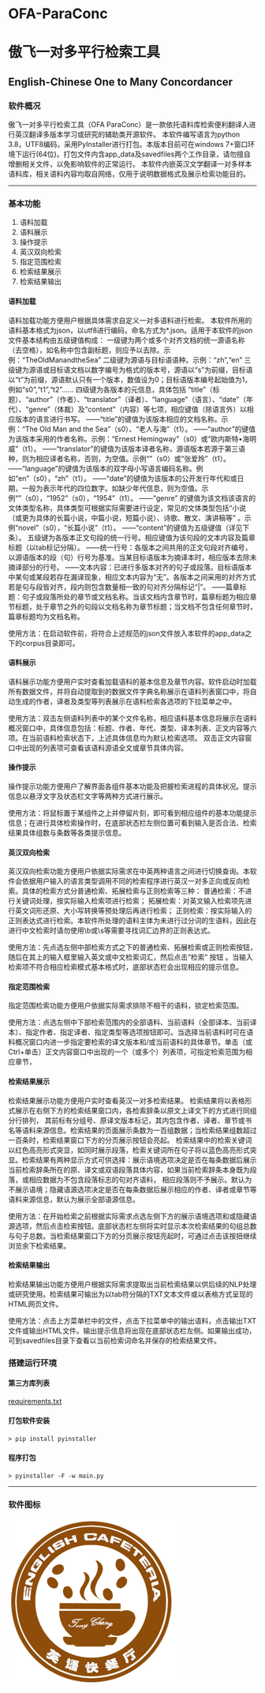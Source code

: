 # OFA-ParaConc
# 傲飞一对多平行检索工具
## English-Chinese One to Many Concordancer

### 软件概况

傲飞一对多平行检索工具（OFA ParaConc）是一款依托语料库检索便利翻译人进行英汉翻译多版本学习或研究的辅助类开源软件。
本软件编写语言为python 3.8，UTF8编码，采用PyInstaller进行打包。本版本目前可在windows 7+窗口环境下运行(64位)。打包文件内含app_data及savedfiles两个工作目录，请勿擅自增删相关文件，以免影响软件的正常运行。
本软件内嵌英汉文学翻译一对多样本语料库，相关语料内容均取自网络，仅用于说明数据格式及展示检索功能目的。

---

### 基本功能
1. 语料加载
2. 语料展示
3. 操作提示
4. 英汉双向检索
5. 指定范围检索
6. 检索结果展示
7. 检索结果输出

#### 语料加载
语料加载功能方便用户根据具体需求自定义一对多语料进行检索。
本软件所用的语料基本格式为json，以utf8进行编码，命名方式为*.json。适用于本软件的json文件基本结构由五级键值构成：
一级键为两个或多个对齐文档的统一源语名称（去空格），如名称中包含副标题，则应予以去除。示例：“TheOldManandtheSea”
二级键为源语与目标语语种。示例：“zh”,“en”
三级键为源语或目标语文档以数字编号为格式的版本号，源语以“s”为前缀，目标语以“t”为前缀，源语默认只有一个版本，数值设为0；目标语版本编号起始值为1，例如“s0”,“t1”,“t2”…… 
四级键为各版本的元信息，具体包括 “title”（标题）、“author”（作者）、“translator”（译者）、“language”（语言）、“date”（年代）、“genre”（体裁）及“content”（内容）等七项，相应键值（除语言外）以相应版本的语言进行书写。
——“title”的键值为该版本相应的文档名称。示例：“The Old Man and the Sea”（s0）、“老人与海”（t1）。
——“author”的键值为该版本采用的作者名称。示例：“Ernest Hemingway”（s0）或“欧内斯特•海明威”（t1）。
——“translator”的键值为该版本译者名称，源语版本若源于第三语种，则为相应译者名称，否则，为空值。示例“”（s0）或“张爱玲”（t1）。
——“language”的键值为该版本的双字母小写语言编码名称。例如“en”（s0），“zh”（t1）。
——“date”的键值为该版本的公开发行年代和或日期，一般为表示年代的四位数字。如缺少年代信息，则为空值。示例“”（s0），“1952”（s0），“1954”（t1）。
——“genre” 的键值为该文档该语言的文体类型名称，具体类型可根据实际需要进行设定，常见的文体类型包括“小说（或更为具体的长篇小说，中篇小说，短篇小说）、诗歌、散文、演讲稿等” 。示例“novel”（s0），“长篇小说”（t1）。
——“content”的键值为五级键值（详见下条）。
五级键为各版本正文句段的统一行号。相应键值为该句段的文本内容及篇章标题（以tab标记分隔）。
——统一行号：各版本之间共用的正文句段对齐编号，以源语版本的段（句）行号为基准。当某目标语版本为摘译本时，相应版本去除未摘译部分的行号。
——文本内容：已进行多版本对齐的句子或段落。目标语版本中某句或某段若存在漏译现象，相应文本内容为“无”。各版本之间采用的对齐方式若是句与段皆对齐，段内则包含数量相一致的句对齐分隔标记“|”。
——篇章标题：句子或段落所处的章节或文档名称。当该文档内含章节时，篇章标题为相应章节标题，处于章节之外的句段以文档名称为章节标题；当文档不包含任何章节时，篇章标题均为文档名称。

使用方法：在启动软件前，将符合上述规范的json文件放入本软件的app_data之下的corpus目录即可。

#### 语料展示
语料展示功能方便用户实时查看加载语料的基本信息及章节内容。软件启动时加载所有数据文件，并将自动提取到的数据文件字典名称展示在语料列表窗口中，将自动生成的作者，译者及类型等列表展示在语料检索各选项的下拉菜单之中。

使用方法：双击左侧语料列表中的某个文件名称，相应语料基本信息将展示在语料概况窗口中，具体信息包括：标题、作者、年代、类型、译本列表、正文内容等六项。在当前语料检索状态下，上述具体信息均为默认检索选项。
双击正文内容窗口中出现的列表项可查看该语料源语全文或章节具体内容。

#### 操作提示
操作提示功能方便用户了解界面各组件基本功能及把握检索进程的具体状况。提示信息以悬浮文字及状态栏文字等两种方式进行展示。

使用方法：将鼠标置于某组件之上并停留片刻，即可看到相应组件的基本功能提示信息；在进行具体检索操作时，在底部状态栏左侧位置可看到输入是否合法、检索结果具体组数与条数等各类提示信息。

#### 英汉双向检索
英汉双向检索功能方便用户依据实际需求在中英两种语言之间进行切换查询。本软件会依据用户输入的语言类型调用不同的检索程序进行英汉一对多正向或反向检索。具体的检索方式分普通检索、拓展检索与正则检索等三种：
普通检索：不进行关键词处理，按实际输入检索项进行检索；
拓展检索：对英文输入检索项先进行英文词形还原、大小写转换等预处理后再进行检索；
正则检索：按实际输入的正则表达式进行检索。本软件所处理的语料主体为未进行过分词的生语料，因此在进行中文检索时请勿使用\b或\s等需要寻找词汇边界的正则表达式。

使用方法：先点选左侧中部检索方式之下的普通检索、拓展检索或正则检索按钮，随后在其上的输入框里输入英文或中文检索词汇，然后点击“检索” 按钮 。当输入检索项不符合相应检索模式基本格式时，底部状态栏会出现相应的提示信息。

#### 指定范围检索
指定范围检索功能方便用户依据实际需求排除不相干的语料，锁定检索范围。

使用方法：点选左侧中下部检索范围内的全部语料、当前语料（全部译本、当前译本）、指定作者、指定译者、指定类型等选项按钮即可。当选择当前语料时可在语料概况窗口内进一步指定要检索的译文版本和/或当前语料的具体章节。单击（或Ctrl+单击）正文内容窗口中出现的一个（或多个）列表项，可指定检索范围为相应章节，

#### 检索结果展示
检索结果展示功能方便用户实时查看英汉一对多检索结果。
检索结果将以表格形式展示在右侧下方的检索结果窗口内，各检索辞条以原文上译文下的方式进行同组分行排列，
其前标有分组号、原译文版本标记，其内包含作者、译者、章节或书名等语料来源信息。检索结果的页面展示条数为一百组数据；当检索结果组数超过一百条时，检索结果窗口下方的分页展示按钮会亮起。
检索结果中的检索关键词以红色高亮形式突显，如同时展示段落，检索关键词所在句子将以蓝色高亮形式突显。检索结果有两种显示方式可供选择：展示语境选项决定是否在每条数据后展示当前检索辞条所在的原、译文或双语段落具体内容，如果当前检索辞条本身既为段落，或相应数据为不包含段落标志的句对齐语料，
相应段落则不予展示。默认为不展示语境；隐藏语源选项决定是否在每条数据后展示相应的作者、译者或章节等语料来源信息，默认为展示全部语源信息。

使用方法：在开始检索之前根据实际需求点选左侧下方的展示语境选项和或隐藏语源选项，然后点击检索按钮。底部状态栏左侧将实时显示本次检索结果的句组总数与句子总数。当检索结果窗口下方的分页展示按钮亮起时，可通过点击该按扭继续浏览余下检索结果。

#### 检索结果输出
检索结果输出功能方便用户根据实际需求提取出当前检索结果以供后续的NLP处理或研究使用。检索结果可输出为以tab符分隔的TXT文本文件或以表格方式呈现的HTML网页文件。

使用方法：点击上方菜单栏中的文件，点击下拉菜单中的输出语料，点击输出TXT文件或输出HTML文件。输出提示信息将出现在底部状态栏左侧。如果输出成功，可到savedfiles目录下查看以当前检索词命名并保存的检索结果文件。

### 搭建运行环境

#### 第三方库列表
[requirements.txt](requirements.txt) 

#### 打包软件安装

`> pip install pyinstaller`

#### 程序打包

`> pyinstaller -F -w main.py`

---

### 软件图标
![](app_data/workfiles/myIcon.png)  
